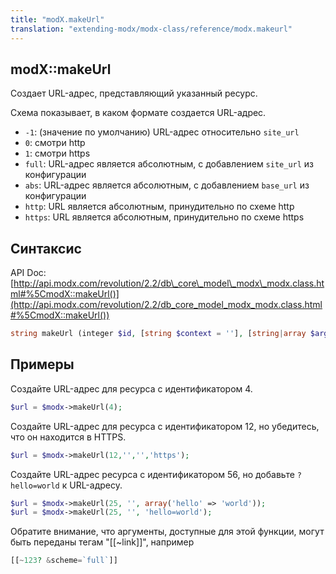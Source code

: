 ```yaml
---
title: "modX.makeUrl"
translation: "extending-modx/modx-class/reference/modx.makeurl"
---
```


## modX::makeUrl

Создает URL-адрес, представляющий указанный ресурс.

Схема показывает, в каком формате создается URL-адрес.

- `-1`: (значение по умолчанию) URL-адрес относительно `site_url`
- `0`: смотри http
- `1`: смотри https
- `full`: URL-адрес является абсолютным, с добавлением `site_url` из конфигурации
- `abs`: URL-адрес является абсолютным, с добавлением `base_url` из конфигурации
- `http`: URL является абсолютным, принудительно по схеме http
- `https`: URL является абсолютным, принудительно по схеме https

## Синтаксис

API Doc: [http://api.modx.com/revolution/2.2/db\_core\_model\_modx\_modx.class.html#%5CmodX::makeUrl()](http://api.modx.com/revolution/2.2/db_core_model_modx_modx.class.html#%5CmodX::makeUrl())

``` php
string makeUrl (integer $id, [string $context = ''], [string|array $args = ''], [mixed $scheme = -1])
```

## Примеры

Создайте URL-адрес для ресурса с идентификатором 4.

``` php
$url = $modx->makeUrl(4);
```

Создайте URL-адрес для ресурса с идентификатором 12, но убедитесь, что он находится в HTTPS.

``` php
$url = $modx->makeUrl(12,'','','https');
```

Создайте URL-адрес ресурса с идентификатором 56, но добавьте `?hello=world` к URL-адресу.

``` php
$url = $modx->makeUrl(25, '', array('hello' => 'world'));
$url = $modx->makeUrl(25, '', 'hello=world');
```

Обратите внимание, что аргументы, доступные для этой функции, могут быть переданы тегам "[[~link]]", например

``` php
[[~123? &scheme=`full`]]
```
